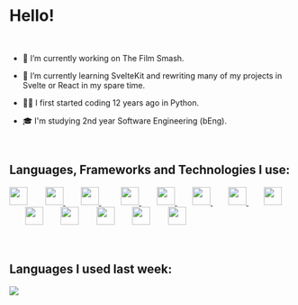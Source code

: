 
<h1> Hello! </h1>

</br>

- 🔭 I’m currently working on The Film Smash.


- 🌱 I’m currently learning SvelteKit and rewriting many of my projects in Svelte or React in my spare time.
 
 
- 👨‍💻 I first started coding 12 years ago in Python.
 

- 🎓 I'm studying 2nd year Software Engineering (bEng).

</br>



<h2> Languages, Frameworks and Technologies I use: </h2>
<a href= https://github.com/AlfieFitch?tab=repositories&q=&type=&language=python&sort= > <img width ='32px' src ='https://raw.githubusercontent.com/rahulbanerjee26/githubAboutMeGenerator/main/icons/python.svg'></a>   &nbsp&nbsp&nbsp&nbsp&nbsp&nbsp
<a href= https://github.com/AlfieFitch?tab=repositories&q=&type=&language=reactjs&sort= > <img width ='32px' src ='https://raw.githubusercontent.com/rahulbanerjee26/githubAboutMeGenerator/main/icons/reactjs.svg'>   </a>   &nbsp&nbsp&nbsp&nbsp&nbsp&nbsp
<a href= https://github.com/AlfieFitch?tab=repositories&q=&type=&language=javascript&sort= > <img width ='32px' src ='https://raw.githubusercontent.com/rahulbanerjee26/githubAboutMeGenerator/main/icons/javascript.svg'>   </a> &nbsp&nbsp&nbsp&nbsp &nbsp &nbsp
<a href= https://github.com/AlfieFitch?tab=repositories&q=&type=&language=html&sort= > <img width ='32px' src ='https://raw.githubusercontent.com/rahulbanerjee26/githubAboutMeGenerator/main/icons/html.svg'>   </a>   &nbsp&nbsp&nbsp&nbsp&nbsp&nbsp
<a href= https://github.com/AlfieFitch?tab=repositories&q=&type=&language=css&sort= > <img width ='32px' src ='https://raw.githubusercontent.com/rahulbanerjee26/githubAboutMeGenerator/main/icons/css.svg'>   </a>   &nbsp&nbsp&nbsp&nbsp&nbsp&nbsp
<a href= https://github.com/AlfieFitch?tab=repositories&q=&type=&language=java&sort= > <img width ='32px' src ='https://raw.githubusercontent.com/rahulbanerjee26/githubAboutMeGenerator/main/icons/java.svg'>   </a>   &nbsp&nbsp&nbsp&nbsp&nbsp&nbsp
<a href= https://github.com/AlfieFitch?tab=repositories&q=&type=&language=firebasel&sort= > <img width ='32px' src ='https://www.vectorlogo.zone/logos/firebase/firebase-icon.svg'>   </a>   &nbsp&nbsp&nbsp&nbsp&nbsp&nbsp
<a href= https://github.com/AlfieFitch?tab=repositories&q=&type=&language=appwrite&sort= > <img width ='32px' src ='https://www.vectorlogo.zone/logos/appwriteio/appwriteio-icon.svg'>   </a>   &nbsp&nbsp&nbsp&nbsp&nbsp&nbsp
<a href= https://github.com/AlfieFitch?tab=repositories&q=&type=&language=nginx&sort= > <img width ='32px' src ='https://raw.githubusercontent.com/rahulbanerjee26/githubProfileReadmeGenerator/main/icons/nginx.svg'></a>   &nbsp&nbsp&nbsp&nbsp&nbsp&nbsp
<a href= https://github.com/AlfieFitch?tab=repositories&q=&type=&language=nginx&sort= > <img width ='32px' src ='https://raw.githubusercontent.com/rahulbanerjee26/githubProfileReadmeGenerator/main/icons/svelte.svg'></a>   &nbsp&nbsp&nbsp&nbsp&nbsp&nbsp
<a href= https://github.com/AlfieFitch?tab=repositories&q=&type=&language=nginx&sort= > <img width ='32px' src ='https://raw.githubusercontent.com/rahulbanerjee26/githubProfileReadmeGenerator/main/icons/haskell.svg'></a>   &nbsp&nbsp&nbsp&nbsp&nbsp&nbsp
<a href= https://github.com/AlfieFitch?tab=repositories&q=&type=&language=nginx&sort= > <img width ='32px' src ='https://www.vectorlogo.zone/logos/cloudflare/cloudflare-icon.svg'></a>   &nbsp&nbsp&nbsp&nbsp&nbsp&nbsp
<a href= https://github.com/AlfieFitch?tab=repositories&q=&type=&language=nginx&sort= > <img width ='32px' src ='https://www.vectorlogo.zone/logos/oracle/oracle-icon.svg'></a>   &nbsp&nbsp&nbsp&nbsp&nbsp&nbsp
</br>
</br> 
</br>
<h2> Languages I used last week: </h2>
<a href="https://github.com/anuraghazra/github-readme-stats">
<img align="center" src="https://github-readme-stats.vercel.app/api/wakatime?username=@Alfie_Fitch&compact=True"/>
</a>
<br>
